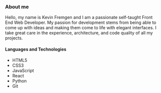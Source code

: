 ### About me

Hello, my name is Kevin Fremgen and I am a passionate self-taught Front End Web Developer.
My passion for development stems from being able to come up with ideas and making them come to life with elegant interfaces. 
I take great care in the experience, architecture, and code quality of all my projects.

#### Languages and Technologies

- HTML5
- CSS3
- JavaScript
- React
- Python
- Git
